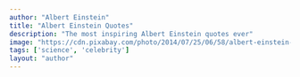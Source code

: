 ```yaml
---
author: "Albert Einstein"
title: "Albert Einstein Quotes"
description: "The most inspiring Albert Einstein quotes ever"
image: "https://cdn.pixabay.com/photo/2014/07/25/06/58/albert-einstein-401484__340.jpg"
tags: ['science', 'celebrity']
layout: "author"
---
```

